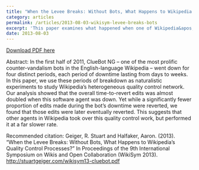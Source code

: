 ```yaml
---
title: "When the Levee Breaks: Without Bots, What Happens to Wikipedia’s Quality Control Processes?"
category: articles
permalink: /articles/2013-08-03-wikisym-levee-breaks-bots
excerpt: 'This paper examines what happened when one of Wikipedia&apos;s counter-vandalism bots unexpectedly went offline.'
date: 2013-08-03
---
```


<a href='http://stuartgeiger.com/wikisym13-cluebot.pdf'>Download PDF here</a>

Abstract: In the first half of 2011, ClueBot NG – one of the most prolific counter-vandalism bots in the English-language Wikipedia – went down for four distinct periods, each period of downtime lasting from days to weeks. In this paper, we use these periods of breakdown as naturalistic experiments to study Wikipedia’s heterogeneous quality control network. Our analysis showed that the overall time-to-revert edits was almost doubled when this software agent was down. Yet while a significantly fewer proportion of edits made during the bot’s downtime were reverted, we found that those edits were later eventually reverted. This suggests that other agents in Wikipedia took over this quality control work, but performed it at a far slower rate.

 Recommended citation: Geiger, R. Stuart and Halfaker, Aaron. (2013). “When the Levee Breaks: Without Bots, What Happens to Wikipedia’s Quality Control Processes?” In Proceedings of the 9th International Symposium on Wikis and Open Collaboration (WikiSym 2013). http://stuartgeiger.com/wikisym13-cluebot.pdf